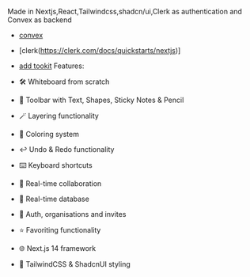 Made in Nextjs,React,Tailwindcss,shadcn/ui,Clerk as authentication and Convex as backend

- [convex](https://docs.convex.dev/auth/clerk)

- [clerk(https://clerk.com/docs/quickstarts/nextjs)]

- [add tookit](shadcn.io)
Features:

- 🛠️ Whiteboard from scratch
- 🧰 Toolbar with Text, Shapes, Sticky Notes & Pencil
- 🪄 Layering functionality
- 🎨 Coloring system
- ↩️ Undo & Redo functionality
- ⌨️ Keyboard shortcuts
- 🤝 Real-time collaboration 
- 💾 Real-time database 
- 🔐 Auth, organisations and invites 
- ⭐️ Favoriting functionality
- 🌐 Next.js 14 framework
- 💅 TailwindCSS & ShadcnUI styling
